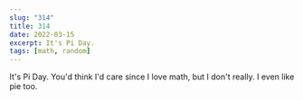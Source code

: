 ```yaml
---
slug: "314"
title: 314
date: 2022-03-15
excerpt: It's Pi Day.
tags: [math, random]
---
```


It's Pi Day. You'd think I'd care since I love math, but I don't really. I even like pie too.

